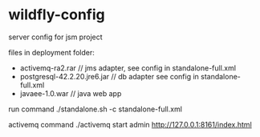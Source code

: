 # wildfly-config
server config for jsm project

files in deployment folder:
* activemq-ra2.rar	// jms adapter, see config in standalone-full.xml		
* postgresql-42.2.20.jre6.jar // db adapter see config in standalone-full.xml
* javaee-1.0.war // java web app

run command 
./standalone.sh -c standalone-full.xml    

activemq
command ./activemq start
admin http://127.0.0.1:8161/index.html



